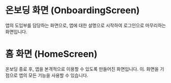 # 온보딩 화면 (OnboardingScreen)

앱의 도입부를 담당하는 화면으로, 앱에 대한 설명으로 시작하여 로그인으로 마무리하는 화면입니다.

# 홈 화면 (HomeScreen)

온보딩 종료 후, 앱을 본격적으로 이용할 수 있도록 만들어진 화면입니다. 이. 화면을 기점으로 앱의 모든 기능을 사용할 수 있습니다.
